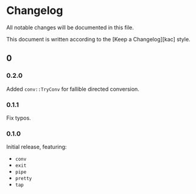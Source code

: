 # Changelog <!-- omit in toc -->

All notable changes will be documented in this file.

This document is written according to the [Keep a Changelog][kac] style.

## 0

### 0.2.0

Added `conv::TryConv` for fallible directed conversion.

### 0.1.1

Fix typos.

### 0.1.0

Initial release, featuring:

- `conv`
- `exit`
- `pipe`
- `pretty`
- `tap`
